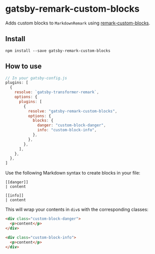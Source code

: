 # gatsby-remark-custom-blocks

Adds custom blocks to `MarkdownRemark` using [remark-custom-blocks](https://github.com/zestedesavoir/zmarkdown/tree/master/packages/remark-custom-blocks).

## Install

`npm install --save gatsby-remark-custom-blocks`

## How to use

```javascript
// In your gatsby-config.js
plugins: [
  {
    resolve: `gatsby-transformer-remark`,
    options: {
      plugins: [
        {
          resolve: "gatsby-remark-custom-blocks",
          options: {
            blocks: {
              danger: "custom-block-danger",
              info: "custom-block-info",
            },
          },
        },
      ],
    },
  },
]
```

Use the following Markdown syntax to create blocks in your file:

```
[[danger]]
| content

[[info]]
| content
```

This will wrap your contents in `div`s with the corresponding classes:

```html
<div class="custom-block-danger">
  <p>content</p>
</div>

<div class="custom-block-info">
  <p>content</p>
</div>
```
